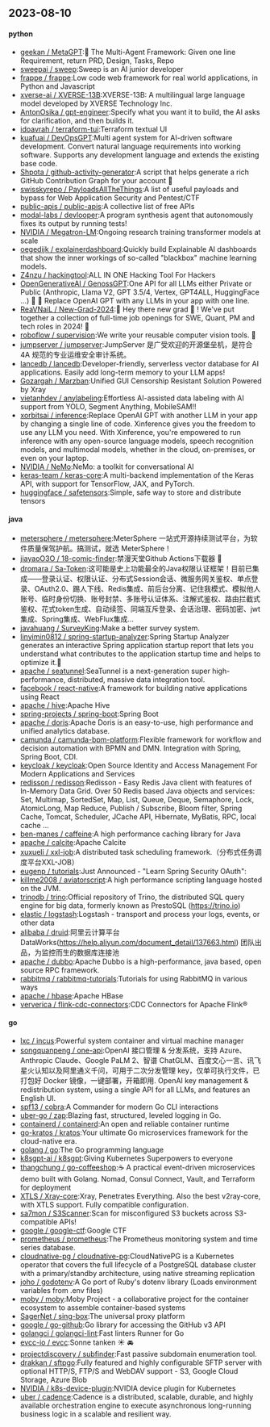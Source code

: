 ## 2023-08-10

#### python
* [geekan / MetaGPT](https://github.com/geekan/MetaGPT):🌟
The Multi-Agent Framework: Given one line Requirement, return PRD, Design, Tasks, Repo
* [sweepai / sweep](https://github.com/sweepai/sweep):Sweep is an AI junior developer
* [frappe / frappe](https://github.com/frappe/frappe):Low code web framework for real world applications, in Python and Javascript
* [xverse-ai / XVERSE-13B](https://github.com/xverse-ai/XVERSE-13B):XVERSE-13B: A multilingual large language model developed by XVERSE Technology Inc.
* [AntonOsika / gpt-engineer](https://github.com/AntonOsika/gpt-engineer):Specify what you want it to build, the AI asks for clarification, and then builds it.
* [idoavrah / terraform-tui](https://github.com/idoavrah/terraform-tui):Terraform textual UI
* [kuafuai / DevOpsGPT](https://github.com/kuafuai/DevOpsGPT):Multi agent system for AI-driven software development. Convert natural language requirements into working software. Supports any development language and extends the existing base code.
* [Shpota / github-activity-generator](https://github.com/Shpota/github-activity-generator):A script that helps generate a rich GitHub Contribution Graph for your account 🤖
* [swisskyrepo / PayloadsAllTheThings](https://github.com/swisskyrepo/PayloadsAllTheThings):A list of useful payloads and bypass for Web Application Security and Pentest/CTF
* [public-apis / public-apis](https://github.com/public-apis/public-apis):A collective list of free APIs
* [modal-labs / devlooper](https://github.com/modal-labs/devlooper):A program synthesis agent that autonomously fixes its output by running tests!
* [NVIDIA / Megatron-LM](https://github.com/NVIDIA/Megatron-LM):Ongoing research training transformer models at scale
* [oegedijk / explainerdashboard](https://github.com/oegedijk/explainerdashboard):Quickly build Explainable AI dashboards that show the inner workings of so-called "blackbox" machine learning models.
* [Z4nzu / hackingtool](https://github.com/Z4nzu/hackingtool):ALL IN ONE Hacking Tool For Hackers
* [OpenGenerativeAI / GenossGPT](https://github.com/OpenGenerativeAI/GenossGPT):One API for all LLMs either Private or Public (Anthropic, Llama V2, GPT 3.5/4, Vertex, GPT4ALL, HuggingFace ...)
🌈
🐂
Replace OpenAI GPT with any LLMs in your app with one line.
* [ReaVNaiL / New-Grad-2024](https://github.com/ReaVNaiL/New-Grad-2024):👋
Hey there new grad
🎉
! We've put together a collection of full-time job openings for SWE, Quant, PM and tech roles in 2024!
🚀
* [roboflow / supervision](https://github.com/roboflow/supervision):We write your reusable computer vision tools.
💜
* [jumpserver / jumpserver](https://github.com/jumpserver/jumpserver):JumpServer 是广受欢迎的开源堡垒机，是符合 4A 规范的专业运维安全审计系统。
* [lancedb / lancedb](https://github.com/lancedb/lancedb):Developer-friendly, serverless vector database for AI applications. Easily add long-term memory to your LLM apps!
* [Gozargah / Marzban](https://github.com/Gozargah/Marzban):Unified GUI Censorship Resistant Solution Powered by Xray
* [vietanhdev / anylabeling](https://github.com/vietanhdev/anylabeling):Effortless AI-assisted data labeling with AI support from YOLO, Segment Anything, MobileSAM!!
* [xorbitsai / inference](https://github.com/xorbitsai/inference):Replace OpenAI GPT with another LLM in your app by changing a single line of code. Xinference gives you the freedom to use any LLM you need. With Xinference, you're empowered to run inference with any open-source language models, speech recognition models, and multimodal models, whether in the cloud, on-premises, or even on your laptop.
* [NVIDIA / NeMo](https://github.com/NVIDIA/NeMo):NeMo: a toolkit for conversational AI
* [keras-team / keras-core](https://github.com/keras-team/keras-core):A multi-backend implementation of the Keras API, with support for TensorFlow, JAX, and PyTorch.
* [huggingface / safetensors](https://github.com/huggingface/safetensors):Simple, safe way to store and distribute tensors

#### java
* [metersphere / metersphere](https://github.com/metersphere/metersphere):MeterSphere 一站式开源持续测试平台，为软件质量保驾护航。搞测试，就选 MeterSphere！
* [jiayaoO3O / 18-comic-finder](https://github.com/jiayaoO3O/18-comic-finder):禁漫天堂Github Actions下载器
🧘
* [dromara / Sa-Token](https://github.com/dromara/Sa-Token):这可能是史上功能最全的Java权限认证框架！目前已集成——登录认证、权限认证、分布式Session会话、微服务网关鉴权、单点登录、OAuth2.0、踢人下线、Redis集成、前后台分离、记住我模式、模拟他人账号、临时身份切换、账号封禁、多账号认证体系、注解式鉴权、路由拦截式鉴权、花式token生成、自动续签、同端互斥登录、会话治理、密码加密、jwt集成、Spring集成、WebFlux集成...
* [javahuang / SurveyKing](https://github.com/javahuang/SurveyKing):Make a better survey system.
* [linyimin0812 / spring-startup-analyzer](https://github.com/linyimin0812/spring-startup-analyzer):Spring Startup Analyzer generates an interactive Spring application startup report that lets you understand what contributes to the application startup time and helps to optimize it.🚀
* [apache / seatunnel](https://github.com/apache/seatunnel):SeaTunnel is a next-generation super high-performance, distributed, massive data integration tool.
* [facebook / react-native](https://github.com/facebook/react-native):A framework for building native applications using React
* [apache / hive](https://github.com/apache/hive):Apache Hive
* [spring-projects / spring-boot](https://github.com/spring-projects/spring-boot):Spring Boot
* [apache / doris](https://github.com/apache/doris):Apache Doris is an easy-to-use, high performance and unified analytics database.
* [camunda / camunda-bpm-platform](https://github.com/camunda/camunda-bpm-platform):Flexible framework for workflow and decision automation with BPMN and DMN. Integration with Spring, Spring Boot, CDI.
* [keycloak / keycloak](https://github.com/keycloak/keycloak):Open Source Identity and Access Management For Modern Applications and Services
* [redisson / redisson](https://github.com/redisson/redisson):Redisson - Easy Redis Java client with features of In-Memory Data Grid. Over 50 Redis based Java objects and services: Set, Multimap, SortedSet, Map, List, Queue, Deque, Semaphore, Lock, AtomicLong, Map Reduce, Publish / Subscribe, Bloom filter, Spring Cache, Tomcat, Scheduler, JCache API, Hibernate, MyBatis, RPC, local cache ...
* [ben-manes / caffeine](https://github.com/ben-manes/caffeine):A high performance caching library for Java
* [apache / calcite](https://github.com/apache/calcite):Apache Calcite
* [xuxueli / xxl-job](https://github.com/xuxueli/xxl-job):A distributed task scheduling framework.（分布式任务调度平台XXL-JOB）
* [eugenp / tutorials](https://github.com/eugenp/tutorials):Just Announced - "Learn Spring Security OAuth":
* [killme2008 / aviatorscript](https://github.com/killme2008/aviatorscript):A high performance scripting language hosted on the JVM.
* [trinodb / trino](https://github.com/trinodb/trino):Official repository of Trino, the distributed SQL query engine for big data, formerly known as PrestoSQL (https://trino.io)
* [elastic / logstash](https://github.com/elastic/logstash):Logstash - transport and process your logs, events, or other data
* [alibaba / druid](https://github.com/alibaba/druid):阿里云计算平台DataWorks(https://help.aliyun.com/document_detail/137663.html) 团队出品，为监控而生的数据库连接池
* [apache / dubbo](https://github.com/apache/dubbo):Apache Dubbo is a high-performance, java based, open source RPC framework.
* [rabbitmq / rabbitmq-tutorials](https://github.com/rabbitmq/rabbitmq-tutorials):Tutorials for using RabbitMQ in various ways
* [apache / hbase](https://github.com/apache/hbase):Apache HBase
* [ververica / flink-cdc-connectors](https://github.com/ververica/flink-cdc-connectors):CDC Connectors for Apache Flink®

#### go
* [lxc / incus](https://github.com/lxc/incus):Powerful system container and virtual machine manager
* [songquanpeng / one-api](https://github.com/songquanpeng/one-api):OpenAI 接口管理 & 分发系统，支持 Azure、Anthropic Claude、Google PaLM 2、智谱 ChatGLM、百度文心一言、讯飞星火认知以及阿里通义千问，可用于二次分发管理 key，仅单可执行文件，已打包好 Docker 镜像，一键部署，开箱即用. OpenAI key management & redistribution system, using a single API for all LLMs, and features an English UI.
* [spf13 / cobra](https://github.com/spf13/cobra):A Commander for modern Go CLI interactions
* [uber-go / zap](https://github.com/uber-go/zap):Blazing fast, structured, leveled logging in Go.
* [containerd / containerd](https://github.com/containerd/containerd):An open and reliable container runtime
* [go-kratos / kratos](https://github.com/go-kratos/kratos):Your ultimate Go microservices framework for the cloud-native era.
* [golang / go](https://github.com/golang/go):The Go programming language
* [k8sgpt-ai / k8sgpt](https://github.com/k8sgpt-ai/k8sgpt):Giving Kubernetes Superpowers to everyone
* [thangchung / go-coffeeshop](https://github.com/thangchung/go-coffeeshop):☕
A practical event-driven microservices demo built with Golang. Nomad, Consul Connect, Vault, and Terraform for deployment
* [XTLS / Xray-core](https://github.com/XTLS/Xray-core):Xray, Penetrates Everything. Also the best v2ray-core, with XTLS support. Fully compatible configuration.
* [sa7mon / S3Scanner](https://github.com/sa7mon/S3Scanner):Scan for misconfigured S3 buckets across S3-compatible APIs!
* [google / google-ctf](https://github.com/google/google-ctf):Google CTF
* [prometheus / prometheus](https://github.com/prometheus/prometheus):The Prometheus monitoring system and time series database.
* [cloudnative-pg / cloudnative-pg](https://github.com/cloudnative-pg/cloudnative-pg):CloudNativePG is a Kubernetes operator that covers the full lifecycle of a PostgreSQL database cluster with a primary/standby architecture, using native streaming replication
* [joho / godotenv](https://github.com/joho/godotenv):A Go port of Ruby's dotenv library (Loads environment variables from .env files)
* [moby / moby](https://github.com/moby/moby):Moby Project - a collaborative project for the container ecosystem to assemble container-based systems
* [SagerNet / sing-box](https://github.com/SagerNet/sing-box):The universal proxy platform
* [google / go-github](https://github.com/google/go-github):Go library for accessing the GitHub v3 API
* [golangci / golangci-lint](https://github.com/golangci/golangci-lint):Fast linters Runner for Go
* [evcc-io / evcc](https://github.com/evcc-io/evcc):Sonne tanken
☀️
🚘
* [projectdiscovery / subfinder](https://github.com/projectdiscovery/subfinder):Fast passive subdomain enumeration tool.
* [drakkan / sftpgo](https://github.com/drakkan/sftpgo):Fully featured and highly configurable SFTP server with optional HTTP/S, FTP/S and WebDAV support - S3, Google Cloud Storage, Azure Blob
* [NVIDIA / k8s-device-plugin](https://github.com/NVIDIA/k8s-device-plugin):NVIDIA device plugin for Kubernetes
* [uber / cadence](https://github.com/uber/cadence):Cadence is a distributed, scalable, durable, and highly available orchestration engine to execute asynchronous long-running business logic in a scalable and resilient way.
